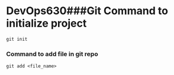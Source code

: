 # DevOps630###Git Command to initialize project
```bin/bash
git init
```
### Command to add file in git repo
```/bin/bash
git add <file_name>
```
